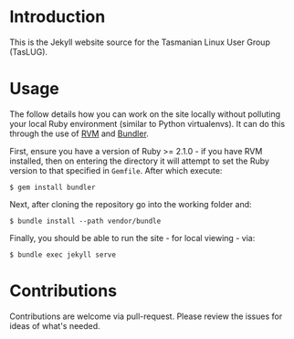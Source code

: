 # Introduction

This is the Jekyll website source for the Tasmanian Linux User Group (TasLUG).

# Usage

The follow details how you can work on the site locally without polluting your local Ruby
environment (similar to Python virtualenvs). It can do this through the use of
[RVM](https://rvm.io/) and [Bundler](https://bundler.io/).

First, ensure you have a version of Ruby >= 2.1.0 - if you have RVM installed, then on entering the
directory it will attempt to set the Ruby version to that specified in `Gemfile`. After which
execute:

    $ gem install bundler

Next, after cloning the repository go into the working folder and:

    $ bundle install --path vendor/bundle

Finally, you should be able to run the site - for local viewing - via:

    $ bundle exec jekyll serve

# Contributions

Contributions are welcome via pull-request. Please review the issues for ideas of what's needed.
